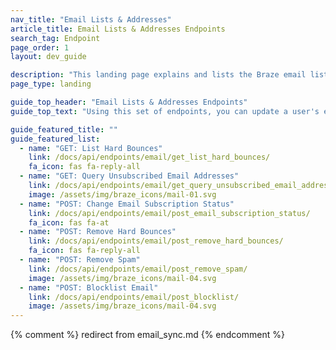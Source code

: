 ```yaml
---
nav_title: "Email Lists & Addresses"
article_title: Email Lists & Addresses Endpoints
search_tag: Endpoint
page_order: 1
layout: dev_guide

description: "This landing page explains and lists the Braze email lists and addresses endpoints."
page_type: landing

guide_top_header: "Email Lists & Addresses Endpoints"
guide_top_text: "Using this set of endpoints, you can update a user's email subscription status, and use the Braze API to set up bi-directional sync between Braze and other email systems or your own database."

guide_featured_title: ""
guide_featured_list:
  - name: "GET: List Hard Bounces"
    link: /docs/api/endpoints/email/get_list_hard_bounces/
    fa_icon: fas fa-reply-all
  - name: "GET: Query Unsubscribed Email Addresses"
    link: /docs/api/endpoints/email/get_query_unsubscribed_email_addresses/
    image: /assets/img/braze_icons/mail-01.svg
  - name: "POST: Change Email Subscription Status"
    link: /docs/api/endpoints/email/post_email_subscription_status/
    fa_icon: fas fa-at
  - name: "POST: Remove Hard Bounces"
    link: /docs/api/endpoints/email/post_remove_hard_bounces/
    fa_icon: fas fa-reply-all
  - name: "POST: Remove Spam"
    link: /docs/api/endpoints/email/post_remove_spam/
    image: /assets/img/braze_icons/mail-04.svg
  - name: "POST: Blocklist Email"
    link: /docs/api/endpoints/email/post_blocklist/
    image: /assets/img/braze_icons/mail-04.svg
---
```

{% comment %}
redirect from email_sync.md
{% endcomment %}
